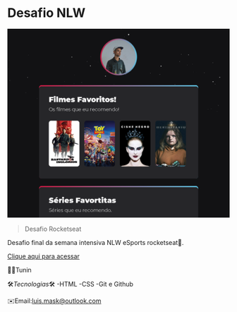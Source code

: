 # Desafio NLW

![preview](./.github/preview.png)

>Desafio Rocketseat

Desafio final da semana intensiva NLW eSports rocketseat🚀.

[ Clique aqui para acessar ](https://tuninmagao.github.io/Desafio-Nlw/)

🧙‍♂️Tunin

🛠️*Tecnologias*🛠️
-HTML
-CSS
-Git e Github

✉️Email:luis.mask@outlook.com
